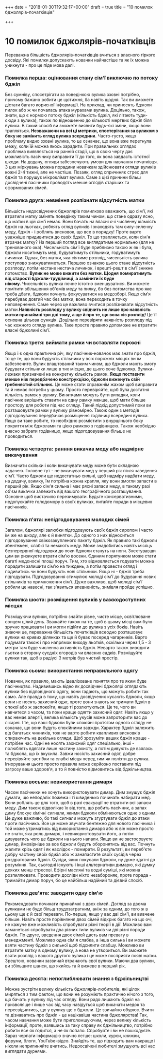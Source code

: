 +++
date = "2018-01-30T19:32:17+00:00"
draft = true
title = "10 помилок бджолярів-початківців"

+++
# 10 помилок бджолярів-початківців

Переважна більшість бджолярів-початківців вчиться з власного гіркого досвіду. Які помилки допускають новачки найчастіше та як їх можна уникнути - про це піде мова далі.

### Помилка перша: оцінювання стану сім'ї виключно по потоку бджіл

Без сумніву, спосетрігати за поведінкою вулика ззовні потрібно, причому бажано робити це щотижня, ба навіть щодня. Так ви зможете дістати багато корисної інформації. На приклад, чи приносять бджоли пилок або ж чи почалась атака мурахами вулика. Доцільно, також, знати, що є нормою потоку бджіл (кількість бджіл, які літають туди-сюди з вулика), також по відношенню до кількості мертвих бджіл біля вулика. В такий спосіб ви зможете виявити будь-які зміни, якщо вони трапляться. **Незважаючи на всі ці метрики, спостерігання за вуликом з боку не замінить огляд вулика зсередини.** Часто-густо, якщо проблему видно ззовні вулика, то це означає, що вона вже перетнула межу, коли їй можна якось зарадити. При правильних оглядах проблема виявляється на ранній стадії, що в свою чергу дає можливість пасічнику виправити її до того, як вона завдасть істотної шкоди. На додачу, огляди забезпечують умови для навчання початківця. З цих міркувань можна порадини новачкам здійснювати огляди вуликів кожні 2-4 тижні, але не частіше. Позаяк, огляд спричиняє стрес для бджіл та порушує мікроклімат вулика. Саме з цієї причини більш досвідчені пасічники проводять менше оглядів старіших та сформованих сімей.

### Помилка друга: невміння розпізнати відсутність матки

Більшість недосвідчених бджолярів помилково вважають, що сім'ї, які втратили матку змінять поведінку таким чином, що стане одразу ясно, що матки в цій сім'ї немає. Вони бачать на власні очі численну кількість бджіл на льотках, роблять огляд вуликів і знаходять там силу-силенну меду, бджіл - і роблять висновок, що все в порядку! Проте варто уважніше придивитися до своїх бджіл. То що трапляється, коли сім'я втрачає матку? На перший погляд все виглядатиме нормально (для не тренованого ока). Чисельність сім'ї буде приблизно такою ж як і була, бджоли носитимуть мед, будуватимуть стільники, годуватимуть личинки. Однак, без матки, яка сіятиме розплід, чисельність вулика поступово знижуватиметься. Першою ознакою цього стане відсутність розплоду, потім настане нестача личинок, і врешті-решт в сім'ї зникне потомство. **Вулик не може вижити без матки. Щодня помиратимуть від старості бджоли-трудівниці, а замінити їх буде нікому.** Чисельність вулика почне істотно зменшуватися. Ви можете помітити збільшення об'ємів меду та пилку, бо без потомства про яке треба дбати, бджоли почнуть фокусуватися на медозборі. Якщо сім'я перебуває довгий час без матки, вона переходить в точку неповернення. Саме через це важливо вчитися розпізнавати відсутність матки.**Наявність розплоду у вулику свідчить не лише про наявність матки принаймні три дні тому, а ще й про те, що вона сіє розплід!** Це її основна цільова функція. Доцільно перевіряти наявність розплоду під час кожного огляду вулика. Таке просте правило допоможе не втратити власні бджолині сім'ї.

### Помилка третя: виймати рамки чи вставляти порожні

Якщо і є одна практична річ, яку пасічник-новачок має знати про бджіл, то це те, що вони будують стільники у всіх порожніх місцях ви їм забезпечите. Вулик влаштований таким чином, що бджоли мають змогу будувати стільники лише в тих місцях, де цього хоче бджоляр. Вулики-лежаки призначені на конкретну кількість рамок. **Якщо поставити менше ніж передбачено конструкцією, бджоли виженуть свій гребенястий стільник.** Це може стати справжнім жахом щоб виправити та й немає потреби у цьому. Просто перевіряйте, щоб була достатня кількість рамок у вулику. Винятками можуть бути випадки, коли пасічник вирішить ставити на одну рамку менше, щоб мати більше простору для роботи під час огляду. Такий підхід допустимий поки ви розташовуєте рамки у вулику рівномірно. Також один з методів підгодовування передбачає розміщення годівниці всередині вулика. Якщо ви таке робите, то необхідно розмістити з внуршінього боку покриття між бджолами та цією рамкою з годівницею. Також необхідно вчасно забрати годівницю, якщо підогодовування більше не проводиться.

### Помилка четверта: ранння викачка меду або надмірне викачування

Визначити скільки і коли викачувати меду може бути складною задачею. Головне тут - не викачувати мед у перший рік після заведення сім'ї. Часто бджоли ще недостатньо сильні, щоб надміру надбати меду, на додачу, взимку, їм потрібна кожна крапля, яку вони змогли запасти в перший рік. Якщо сім'я сильна і має рясні запаси меду, в такому разі об'єм викачки залежить від вашого географічного розташування. Основне щоб вистачило перезимувати. Будьте консервативними, недопускайте голодомору в своїх вуликах, питайте поради в місцевих пасічників.

### Помилка п'ята: непідгодовування молодих сімей

Загалом, бджолярі залюбки підгодовують своїх бджіл сиропом і часто їм же на шкоду, але є й винятки. До одного з них відноситься підгодовування свіжозакупленого пакету бджіл. Як правило такі бджоли збентежені, слабкі та немають меду. Може знадобитись навіть місяць безперервної підгодовки до поки бджоли стануть на ноги. Знехтувавши цим ви ризикуєте втрати сім'ю восени. Єдиним порятунком може стати багаті медоносні площі поруч. Тим, хто відмовляється годувати можна порадити залишити сім'ю на тиждень, а потім провести огляд і подивитись чи вони будують нові стільники. Якщо ні - бджіл треба підгодувати. Підгодовування стимулює молоді сім'ї до будування нових стільників та примноження сім'ї. Дуже важливо, щоб молоді сім'ї робили це навесні, так з'явиться впевненість, зимівля пройде успішно.

### Помилка шоста: розміщення вуликів у важкодоступних місцях

Розміщуючи вулики, потрібно знайти рівне, чисте місце, освітлюване сонцем цілий день. Зважайте також на те, щоб в цьому місці вам було зручно працювати і ви могли підійти до вулика з усіх боків. Навіть знаючи це, переважна більшість початківців всеодно розташовує вулики на кривих ділянках та ще й буває посеред чагарників. Варто подумати також і про напрямок виходу льотків, оскільки через 1,5 - 3 метри там буде численна активність бджіл. Неварто також виводити льотки в сторону сусдніх огородів чи власних садків. Розміщуйте вулики так, щоб в радіусі 3 метрів був чистий простір.

### Помилка сьома: використання неправильного одягу

Новачки, як правило, мають ідеалізоване поняття про те яким буде пасічництво. Надивившись відео як досвідчені бджолярі оглядають вулики без відповідного одягу, вони гадають, що можуть робити так само. Але правда в тому, що навіть досвідчених кусають бджоли, якщо вони не носять захисний одяг, проте вони знають як тримати бджіл в спокої або ж заспокоїти, якщо ті розлютуються. Це те, чого ви навчитеся з часом, та поки краще одягти захисний одяг. Навіть якщо у вас немає алергії, велика кількість укусів може запроторити вас до лікарні. І те, що ваші бджоли були спокійні протягом одного огляду не означає, що вони будуть спокійними завжди. Характер бджіл залежить від багатьох чинників, тож не варто робити квапливих висновків спираючить на декільна огляди. Щоб зрозуміти ваших бджіл краще - потрібен час. Одні не носять захисний одяг спеціально, інші - полюблять вдягати лише частину захисту, а потім дивують де взялась та бджола, що їх вкусила. Завжи носість захисний одяг, добре перевіряйте застібки та слабкі місця перед тим як полізти до вулика. Ігнорування цього просто правила може серйозно поставити під загрозу ваше здоров'я, а то й повністю відмовитись від бджільництва.

### Помилка восьма: невикористання димаря

Часом пасічники не хочуть використовувати димар. Дим змушує бджіл думати, що неподалік пожежа і ті швиденько починать набирати мед. Вони роблять це для того, щоб в разі евакуації не втратити всі запаси меду. Дим також відволікає їх від того, що робить пасічник, а запах диму блокує хімічні сигнали, якими бджоли обмінюються одне з одним. Це дуже важливо, бо такі сигнали можуть згуртувати бджіл до атаки проти пасічника. Все це може звучати бентежно для нового пасічника і той може утриматись від використання димаря або ж він може просто не знати, яка роль димаря, і невикористовувати його, а потім дивуватись чого це бджоли на нього напали. Якщо ви не застосовуєте димар, ймовірніше за все бджоли будуть оборонятись від вас. Почнуть жалити крізь одяг і як наслідок - помирати. В результаті, ви переб'єте добру частину своїх бджіл або ж занапастите своїх сусідів через роздратованих бджіл. Сусіди, яких покусали бджоли, ну дуже здатні до розуміння. Так, сьогодні існують і інші альтернативи димарю, які думку деяких менш стресові. Ефірні масляні та водні суміші, які можна розпиллювати. Проводити досліди ніхто незабороняє, проте порада - тримайти димар поруч, бо це найбільш надійний та дієвий спосіб.

### Помилка дев'ята: заводити одну сім'ю

Рекомендовати починати принаймні з двох сімей. Догляд за двома вуликами не буде більш трудозатратним, аніж за одним, до того ж в цьому ще є й свої переваги. По-перше, якщо у вас дві сім'ї, ви вивчене більше. Навіть просте порівняння двох сімей відкриє багато на що очі, не кажуче вже можливість спробувати різні теорії в дії. Можливо вам заманеться спробувати два різних типи вуликів чи дві різні породи бджіл. По-друге, введення двох сімей дасть вам превагу в менеджменті. Можливо одна сім'я слабка, а інша сильна і ви можете взяти частину бджіл з сильної щоб підсилити слабшу. Можливо ви втратите матку в одному вулику, а нова не утвориться. Ви зможете взяти розплід з вашого другого вулика і це може посприяти появі матки. Зрештою, новачки зазвичай втрачають свої вулики. Маючи два вулики, ви збільшите шанси, що якийсь та й вижеве в перший рік.

### Помилка десята: непоглиблювати знання з бджільництві

Можна зустріти велику кількість бджолярів-любителів, які цілок миряться з тим фактом, що вони не розуміють практично нічого з того, що бачать у вулику під час огляду. Вони радо лишають бджіл на призволяще і лише час від часу навідуться щоб викачати медок та пересвідчитись, що у вулику ще є бджоли. Це звичайно обурює. Вчити та дізнаватись про бджіл - це націкавіша частина бджолярства! Так, часом навчання може бути приголомшуючим, через велику кількість інформації, проте, взявшись за таку справу як бджільництво, потрібно робити все як годится, а не як попало. Спробуйте і ви не пошкодуєте. Зараз черпати інформацію значно легше: школи, курси, книжки, форуми, блоги, YouTube-відео. Знайдіть те, що підходить вам накраще і ніколи неприпиняйте вчитись. Недоосвічені любителі змушують всі нас виглядати дурнями.